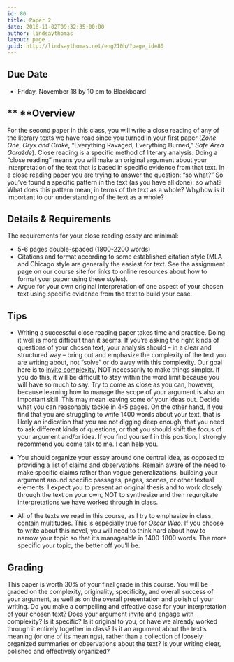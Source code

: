 ```yaml
---
id: 80
title: Paper 2
date: 2016-11-02T09:32:35+00:00
author: lindsaythomas
layout: page
guid: http://lindsaythomas.net/eng210h/?page_id=80
---
```

## Due Date

  * Friday, November 18 by 10 pm to Blackboard

## ** **Overview

For the second paper in this class, you will write a close reading of any of the literary texts we have read since you turned in your first paper (_Zone One_, _Oryx and Crake_, “Everything Ravaged, Everything Burned,” _Safe Area Goražde_). Close reading is a specific method of literary analysis. Doing a “close reading” means you will make an original argument about your interpretation of the text that is based in specific evidence from that text. In a close reading paper you are trying to answer the question: “so what?” So you’ve found a specific pattern in the text (as you have all done): so what? What does this pattern mean, in terms of the text as a whole? Why/how is it important to our understanding of the text as a whole?

## Details & Requirements

The requirements for your close reading essay are minimal:

  * 5-6 pages double-spaced (1800-2200 words)
  * Citations and format according to some established citation style (MLA and Chicago style are generally the easiest for text. See the assignment page on our course site for links to online resources about how to format your paper using these styles).
  * Argue for your own original interpretation of one aspect of your chosen text using specific evidence from the text to build your case.

## Tips

* Writing a successful close reading paper takes time and practice. Doing it well is more difficult than it seems. If you’re asking the right kinds of questions of your chosen text, your analysis should – in a clear and structured way – bring out and emphasize the complexity of the text you are writing about, not “solve” or do away with this complexity. Our goal here is to <u>invite complexity,</u> NOT necessarily to make things simpler. If you do this, it will be difficult to stay within the word limit because you will have so much to say. Try to come as close as you can, however, because learning how to manage the scope of your argument is also an important skill. This may mean leaving some of your ideas out. Decide what you can reasonably tackle in 4-5 pages. On the other hand, if you find that you are struggling to write 1400 words about your text, that is likely an indication that you are not digging deep enough, that you need to ask different kinds of questions, or that you should shift the focus of your argument and/or idea. If you find yourself in this position, I strongly recommend you come talk to me. I can help you.

* You should organize your essay around one central idea, as opposed to providing a list of claims and observations. Remain aware of the need to make specific claims rather than vague generalizations, building your argument around specific passages, pages, scenes, or other textual elements. I expect you to present an original thesis and to work closely through the text on your own, NOT to synthesize and then regurgitate interpretations we have worked through in class.

* All of the texts we read in this course, as I try to emphasize in class, contain multitudes. This is especially true for _Oscar Wao_. If you choose to write about this novel, you will need to think hard about how to narrow your topic so that it’s manageable in 1400-1800 words. The more specific your topic, the better off you’ll be.

## Grading

This paper is worth 30% of your final grade in this course. You will be graded on the complexity, originality, specificity, and overall success of your argument, as well as on the overall presentation and polish of your writing. Do you make a compelling and effective case for your interpretation of your chosen text? Does your argument invite and engage with complexity? Is it specific? Is it original to you, or have we already worked through it entirely together in class? Is it an argument about the text’s meaning (or one of its meanings), rather than a collection of loosely organized summaries or observations about the text? Is your writing clear, polished and effectively organized?